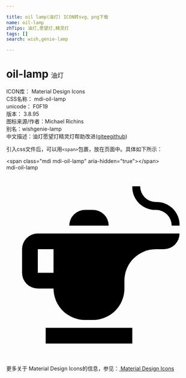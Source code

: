 ```yaml
---

title: oil lamp(油灯) ICON转svg、png下载
name: oil-lamp
zhTips: 油灯,愿望灯,精灵灯
tags: []
search: wish,genie-lamp

---
```


# oil-lamp  <small style="font-size: 60%;font-weight: 100">油灯</small>


<div class="detail-page">
<p>
<span>
ICON库：
<span class="badge-secondary badge">Material Design Icons</span> 
</span>
<br/>
<span>
CSS名称：
<span class="badge-secondary badge">mdi-oil-lamp</span> 
</span>
<br/>
<span>
unicode：
<span class="badge-secondary badge">F0F19</span> 
<copy-btn content='F0F19' btn-title=""></copy-btn>
<copy-btn :content='String.fromCodePoint(parseInt("F0F19", 16))' btn-title="复制U"></copy-btn>
</span>
<br/>
<span>
版本：
<span class="badge-secondary badge">3.8.95</span> 
</span>
<br/>
<span>图标来源/作者：<span class="badge-light badge">Michael Richins</span></span> 
<br/>
<span>别名：<span class="badge-light badge">wish</span><span class="badge-light badge">genie-lamp</span></span><br/><span class="zh-detail">中文描述：<span class="badge-primary badge">油灯</span><span class="badge-primary badge">愿望灯</span><span class="badge-primary badge">精灵灯</span><span class="help-link"><span>帮助改进</span>(<a href="https://gitee.com/liuwave/icon-helper/edit/master/json/material/oil-lamp.json" target="_blank" rel="noopener noreferrer">gitee</a><a href="https://github.com/liuwave/icon-helper/edit/master/json/material/oil-lamp.json" target="_blank" rel="noopener noreferrer">github</a></span>)</span><br/>
</p>
</div>
<div class="alert alert-dark">
  <i class="mdi mdi-oil-lamp mdi-48px"></i>
  <i class="mdi mdi-oil-lamp mdi-36px"></i>
  <i class="mdi mdi-oil-lamp mdi-24px"></i>
  <i class="mdi mdi-oil-lamp mdi-18px"></i>
</div>
<div>
  <p>引入css文件后，可以用<code>&lt;span&gt;</code>包裹，放在页面中。具体如下所示：    
  </p>
  <div class="alert alert-primary" style="font-size: 14px">
    &lt;span class="mdi mdi-oil-lamp" aria-hidden="true"&gt;&lt;/span&gt;
    <copy-btn content='<span class="mdi mdi-oil-lamp" aria-hidden="true"></span>'></copy-btn>
  </div>
  <div class="alert alert-secondary">
    <i class="mdi mdi-oil-lamp"
    style="font-size: 24px"
    aria-hidden="true"></i> mdi-oil-lamp
    <copy-btn content="mdi-oil-lamp" btn-title="复制图标名称"></copy-btn>
  </div>
</div>
<div id="svg" class="svg-wrap">
<svg xmlns="http://www.w3.org/2000/svg" viewBox="0 0 24 24"><path d="M5,20H16V22H5M11,5H10A2,2 0 0,0 8,7H13A2,2 0 0,0 11,5M16,8H22A2,2 0 0,1 20,10H19A4,4 0 0,0 15,14V15A4,4 0 0,1 11,19H10A4,4 0 0,1 6,15H4A2,2 0 0,1 2,13V10A2,2 0 0,1 4,8M6,10H4V13H6M19,5A2,2 0 0,1 21,7H22A2.9,2.9 0 0,0 19,4A2,2 0 0,1 17,2H16A2.9,2.9 0 0,0 19,5" /></svg>
</div>
<detail full-name='mdi-oil-lamp'></detail>
    
<div><p>更多关于 Material Design Icons的信息，参见：<a target="_blank" href="https://iconhelper.cn/material.html"> Material Design Icons</a>
</p></div>
